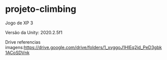 # projeto-climbing
Jogo de XP 3

Versão da Unity: 2020.2.5f1

Drive referencias imagens:https://drive.google.com/drive/folders/1_xvggoJ1HlEq2id_PeD3gbk1ACoSDVnk
